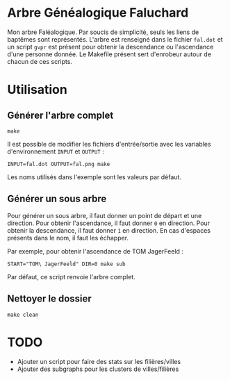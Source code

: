 Arbre Généalogique Faluchard
============================

Mon arbre Faléalogique. Par soucis de simplicité, seuls les liens de baptêmes
sont représentés. L'arbre est renseigné dans le fichier `fal.dot` et un script
`gvpr` est présent pour obtenir la descendance ou l'ascendance d'une personne
donnée. Le Makefile présent sert d'enrobeur autour de chacun de ces scripts.

# Utilisation

## Générer l'arbre complet

```
make
```

Il est possible de modifier les fichiers d'entrée/sortie avec les variables
d'environnement `INPUT` et `OUTPUT` :

```
INPUT=fal.dot OUTPUT=fal.png make
```

Les noms utilisés dans l'exemple sont les valeurs par défaut.

## Générer un sous arbre

Pour générer un sous arbre, il faut donner un point de départ et une direction.
Pour obtenir l'ascendance, il faut donner `0` en direction.
Pour obtenir la descendance, il faut donner `1` en direction.
En cas d'espaces présents dans le nom, il faut les échapper.

Par exemple, pour obtenir l'ascendance de TOM JagerFeeld :

```
START="TOM\ JagerFeeld" DIR=0 make sub
```

Par défaut, ce script renvoie l'arbre complet.

## Nettoyer le dossier

```
make clean
```

# TODO

- Ajouter un script pour faire des stats sur les filières/villes
- Ajouter des subgraphs pour les clusters de villes/filières
